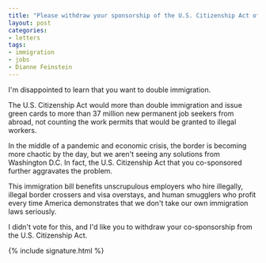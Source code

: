 ```yaml
---
title: "Please withdraw your sponsorship of the U.S. Citizenship Act of 2021"
layout: post
categories:
- letters
tags:
- immigration
- jobs
- Dianne Feinstein
---
```


I'm disappointed to learn that you want to double immigration.

The U.S. Citizenship Act would more than double immigration and issue green cards to more than 37 million new permanent job seekers from abroad, not counting the work permits that would be granted to illegal workers.

In the middle of a pandemic and economic crisis, the border is becoming more chaotic by the day, but we aren't seeing any solutions from Washington D.C. In fact, the U.S. Citizenship Act that you co-sponsored further aggravates the problem.

This immigration bill benefits unscrupulous employers who hire illegally, illegal border crossers and visa overstays, and human smugglers who profit every time America demonstrates that we don't take our own immigration laws seriously.

I didn't vote for this, and I'd like you to withdraw your co-sponsorship from the U.S. Citizenship Act.

{% include signature.html %}
